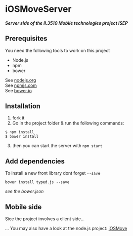 # iOSMoveServer
##### Server side of the II.3510 Mobile technologies project ISEP

Prerequisites
-------------
You need the following tools to work on this project
* Node.js
* npm
* bower

See [nodejs.org](https://nodejs.org/en/)    
See [npmjs.com](https://www.npmjs.com)    
See [bower.io](http://bower.io)   

Installation
------------

1. fork it
2. Go in the project folder & run the following commands:
```shell
$ npm install
$ bower install
```
3. then you can start the server with `npm start`

Add dependencies
------------

To install a new front library dont forget `--save`
```shell
bower install typed.js --save
```
*see the bower.json*

Mobile side
------------
Sice the project involves a client side...

... You may also have a look at the node.js project:
[iOSMove](https://github.com/DivLoic/iOSMove)
